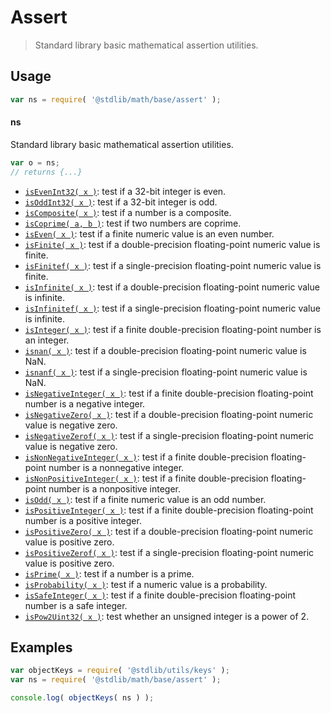 <!--

@license Apache-2.0

Copyright (c) 2018 The Stdlib Authors.

Licensed under the Apache License, Version 2.0 (the "License");
you may not use this file except in compliance with the License.
You may obtain a copy of the License at

   http://www.apache.org/licenses/LICENSE-2.0

Unless required by applicable law or agreed to in writing, software
distributed under the License is distributed on an "AS IS" BASIS,
WITHOUT WARRANTIES OR CONDITIONS OF ANY KIND, either express or implied.
See the License for the specific language governing permissions and
limitations under the License.

-->

# Assert

> Standard library basic mathematical assertion utilities.

<section class="usage">

## Usage

```javascript
var ns = require( '@stdlib/math/base/assert' );
```

#### ns

Standard library basic mathematical assertion utilities.

```javascript
var o = ns;
// returns {...}
```

<!-- <toc pattern="*"> -->

<div class="namespace-toc">

-   <span class="signature">[`isEvenInt32( x )`][@stdlib/math/base/assert/int32-is-even]</span><span class="delimiter">: </span><span class="description">test if a 32-bit integer is even.</span>
-   <span class="signature">[`isOddInt32( x )`][@stdlib/math/base/assert/int32-is-odd]</span><span class="delimiter">: </span><span class="description">test if a 32-bit integer is odd.</span>
-   <span class="signature">[`isComposite( x )`][@stdlib/math/base/assert/is-composite]</span><span class="delimiter">: </span><span class="description">test if a number is a composite.</span>
-   <span class="signature">[`isCoprime( a, b )`][@stdlib/math/base/assert/is-coprime]</span><span class="delimiter">: </span><span class="description">test if two numbers are coprime.</span>
-   <span class="signature">[`isEven( x )`][@stdlib/math/base/assert/is-even]</span><span class="delimiter">: </span><span class="description">test if a finite numeric value is an even number.</span>
-   <span class="signature">[`isFinite( x )`][@stdlib/math/base/assert/is-finite]</span><span class="delimiter">: </span><span class="description">test if a double-precision floating-point numeric value is finite.</span>
-   <span class="signature">[`isFinitef( x )`][@stdlib/math/base/assert/is-finitef]</span><span class="delimiter">: </span><span class="description">test if a single-precision floating-point numeric value is finite.</span>
-   <span class="signature">[`isInfinite( x )`][@stdlib/math/base/assert/is-infinite]</span><span class="delimiter">: </span><span class="description">test if a double-precision floating-point numeric value is infinite.</span>
-   <span class="signature">[`isInfinitef( x )`][@stdlib/math/base/assert/is-infinitef]</span><span class="delimiter">: </span><span class="description">test if a single-precision floating-point numeric value is infinite.</span>
-   <span class="signature">[`isInteger( x )`][@stdlib/math/base/assert/is-integer]</span><span class="delimiter">: </span><span class="description">test if a finite double-precision floating-point number is an integer.</span>
-   <span class="signature">[`isnan( x )`][@stdlib/math/base/assert/is-nan]</span><span class="delimiter">: </span><span class="description">test if a double-precision floating-point numeric value is NaN.</span>
-   <span class="signature">[`isnanf( x )`][@stdlib/math/base/assert/is-nanf]</span><span class="delimiter">: </span><span class="description">test if a single-precision floating-point numeric value is NaN.</span>
-   <span class="signature">[`isNegativeInteger( x )`][@stdlib/math/base/assert/is-negative-integer]</span><span class="delimiter">: </span><span class="description">test if a finite double-precision floating-point number is a negative integer.</span>
-   <span class="signature">[`isNegativeZero( x )`][@stdlib/math/base/assert/is-negative-zero]</span><span class="delimiter">: </span><span class="description">test if a double-precision floating-point numeric value is negative zero.</span>
-   <span class="signature">[`isNegativeZerof( x )`][@stdlib/math/base/assert/is-negative-zerof]</span><span class="delimiter">: </span><span class="description">test if a single-precision floating-point numeric value is negative zero.</span>
-   <span class="signature">[`isNonNegativeInteger( x )`][@stdlib/math/base/assert/is-nonnegative-integer]</span><span class="delimiter">: </span><span class="description">test if a finite double-precision floating-point number is a nonnegative integer.</span>
-   <span class="signature">[`isNonPositiveInteger( x )`][@stdlib/math/base/assert/is-nonpositive-integer]</span><span class="delimiter">: </span><span class="description">test if a finite double-precision floating-point number is a nonpositive integer.</span>
-   <span class="signature">[`isOdd( x )`][@stdlib/math/base/assert/is-odd]</span><span class="delimiter">: </span><span class="description">test if a finite numeric value is an odd number.</span>
-   <span class="signature">[`isPositiveInteger( x )`][@stdlib/math/base/assert/is-positive-integer]</span><span class="delimiter">: </span><span class="description">test if a finite double-precision floating-point number is a positive integer.</span>
-   <span class="signature">[`isPositiveZero( x )`][@stdlib/math/base/assert/is-positive-zero]</span><span class="delimiter">: </span><span class="description">test if a double-precision floating-point numeric value is positive zero.</span>
-   <span class="signature">[`isPositiveZerof( x )`][@stdlib/math/base/assert/is-positive-zerof]</span><span class="delimiter">: </span><span class="description">test if a single-precision floating-point numeric value is positive zero.</span>
-   <span class="signature">[`isPrime( x )`][@stdlib/math/base/assert/is-prime]</span><span class="delimiter">: </span><span class="description">test if a number is a prime.</span>
-   <span class="signature">[`isProbability( x )`][@stdlib/math/base/assert/is-probability]</span><span class="delimiter">: </span><span class="description">test if a numeric value is a probability.</span>
-   <span class="signature">[`isSafeInteger( x )`][@stdlib/math/base/assert/is-safe-integer]</span><span class="delimiter">: </span><span class="description">test if a finite double-precision floating-point number is a safe integer.</span>
-   <span class="signature">[`isPow2Uint32( x )`][@stdlib/math/base/assert/uint32-is-pow2]</span><span class="delimiter">: </span><span class="description">test whether an unsigned integer is a power of 2.</span>

</div>

<!-- </toc> -->

</section>

<!-- /.usage -->

<section class="examples">

## Examples

<!-- TODO: better examples -->

<!-- eslint no-undef: "error" -->

```javascript
var objectKeys = require( '@stdlib/utils/keys' );
var ns = require( '@stdlib/math/base/assert' );

console.log( objectKeys( ns ) );
```

</section>

<!-- /.examples -->

<section class="links">

<!-- <toc-links> -->

[@stdlib/math/base/assert/int32-is-even]: https://www.npmjs.com/package/@stdlib/math/tree/main/base/assert/int32-is-even

[@stdlib/math/base/assert/int32-is-odd]: https://www.npmjs.com/package/@stdlib/math/tree/main/base/assert/int32-is-odd

[@stdlib/math/base/assert/is-composite]: https://www.npmjs.com/package/@stdlib/math/tree/main/base/assert/is-composite

[@stdlib/math/base/assert/is-coprime]: https://www.npmjs.com/package/@stdlib/math/tree/main/base/assert/is-coprime

[@stdlib/math/base/assert/is-even]: https://www.npmjs.com/package/@stdlib/math/tree/main/base/assert/is-even

[@stdlib/math/base/assert/is-finite]: https://www.npmjs.com/package/@stdlib/math/tree/main/base/assert/is-finite

[@stdlib/math/base/assert/is-finitef]: https://www.npmjs.com/package/@stdlib/math/tree/main/base/assert/is-finitef

[@stdlib/math/base/assert/is-infinite]: https://www.npmjs.com/package/@stdlib/math/tree/main/base/assert/is-infinite

[@stdlib/math/base/assert/is-infinitef]: https://www.npmjs.com/package/@stdlib/math/tree/main/base/assert/is-infinitef

[@stdlib/math/base/assert/is-integer]: https://www.npmjs.com/package/@stdlib/math/tree/main/base/assert/is-integer

[@stdlib/math/base/assert/is-nan]: https://www.npmjs.com/package/@stdlib/math/tree/main/base/assert/is-nan

[@stdlib/math/base/assert/is-nanf]: https://www.npmjs.com/package/@stdlib/math/tree/main/base/assert/is-nanf

[@stdlib/math/base/assert/is-negative-integer]: https://www.npmjs.com/package/@stdlib/math/tree/main/base/assert/is-negative-integer

[@stdlib/math/base/assert/is-negative-zero]: https://www.npmjs.com/package/@stdlib/math/tree/main/base/assert/is-negative-zero

[@stdlib/math/base/assert/is-negative-zerof]: https://www.npmjs.com/package/@stdlib/math/tree/main/base/assert/is-negative-zerof

[@stdlib/math/base/assert/is-nonnegative-integer]: https://www.npmjs.com/package/@stdlib/math/tree/main/base/assert/is-nonnegative-integer

[@stdlib/math/base/assert/is-nonpositive-integer]: https://www.npmjs.com/package/@stdlib/math/tree/main/base/assert/is-nonpositive-integer

[@stdlib/math/base/assert/is-odd]: https://www.npmjs.com/package/@stdlib/math/tree/main/base/assert/is-odd

[@stdlib/math/base/assert/is-positive-integer]: https://www.npmjs.com/package/@stdlib/math/tree/main/base/assert/is-positive-integer

[@stdlib/math/base/assert/is-positive-zero]: https://www.npmjs.com/package/@stdlib/math/tree/main/base/assert/is-positive-zero

[@stdlib/math/base/assert/is-positive-zerof]: https://www.npmjs.com/package/@stdlib/math/tree/main/base/assert/is-positive-zerof

[@stdlib/math/base/assert/is-prime]: https://www.npmjs.com/package/@stdlib/math/tree/main/base/assert/is-prime

[@stdlib/math/base/assert/is-probability]: https://www.npmjs.com/package/@stdlib/math/tree/main/base/assert/is-probability

[@stdlib/math/base/assert/is-safe-integer]: https://www.npmjs.com/package/@stdlib/math/tree/main/base/assert/is-safe-integer

[@stdlib/math/base/assert/uint32-is-pow2]: https://www.npmjs.com/package/@stdlib/math/tree/main/base/assert/uint32-is-pow2

<!-- </toc-links> -->

</section>

<!-- /.links -->
